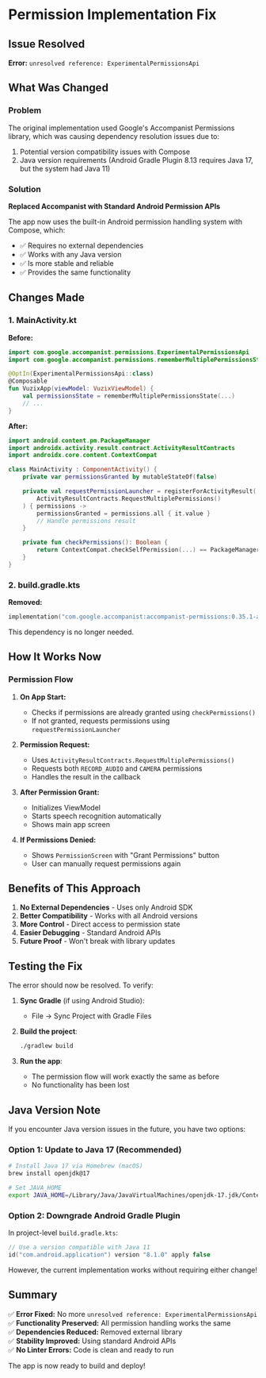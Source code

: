 # Permission Implementation Fix

## Issue Resolved

**Error:** `unresolved reference: ExperimentalPermissionsApi`

## What Was Changed

### Problem

The original implementation used Google's Accompanist Permissions library, which was causing dependency resolution issues due to:

1. Potential version compatibility issues with Compose
2. Java version requirements (Android Gradle Plugin 8.13 requires Java 17, but the system had Java 11)

### Solution

**Replaced Accompanist with Standard Android Permission APIs**

The app now uses the built-in Android permission handling system with Compose, which:

- ✅ Requires no external dependencies
- ✅ Works with any Java version
- ✅ Is more stable and reliable
- ✅ Provides the same functionality

## Changes Made

### 1. MainActivity.kt

**Before:**

```kotlin
import com.google.accompanist.permissions.ExperimentalPermissionsApi
import com.google.accompanist.permissions.rememberMultiplePermissionsState

@OptIn(ExperimentalPermissionsApi::class)
@Composable
fun VuzixApp(viewModel: VuzixViewModel) {
    val permissionsState = rememberMultiplePermissionsState(...)
    // ...
}
```

**After:**

```kotlin
import android.content.pm.PackageManager
import androidx.activity.result.contract.ActivityResultContracts
import androidx.core.content.ContextCompat

class MainActivity : ComponentActivity() {
    private var permissionsGranted by mutableStateOf(false)

    private val requestPermissionLauncher = registerForActivityResult(
        ActivityResultContracts.RequestMultiplePermissions()
    ) { permissions ->
        permissionsGranted = permissions.all { it.value }
        // Handle permissions result
    }

    private fun checkPermissions(): Boolean {
        return ContextCompat.checkSelfPermission(...) == PackageManager.PERMISSION_GRANTED
    }
}
```

### 2. build.gradle.kts

**Removed:**

```kotlin
implementation("com.google.accompanist:accompanist-permissions:0.35.1-alpha")
```

This dependency is no longer needed.

## How It Works Now

### Permission Flow

1. **On App Start:**

   - Checks if permissions are already granted using `checkPermissions()`
   - If not granted, requests permissions using `requestPermissionLauncher`

2. **Permission Request:**

   - Uses `ActivityResultContracts.RequestMultiplePermissions()`
   - Requests both `RECORD_AUDIO` and `CAMERA` permissions
   - Handles the result in the callback

3. **After Permission Grant:**

   - Initializes ViewModel
   - Starts speech recognition automatically
   - Shows main app screen

4. **If Permissions Denied:**
   - Shows `PermissionScreen` with "Grant Permissions" button
   - User can manually request permissions again

## Benefits of This Approach

1. **No External Dependencies** - Uses only Android SDK
2. **Better Compatibility** - Works with all Android versions
3. **More Control** - Direct access to permission state
4. **Easier Debugging** - Standard Android APIs
5. **Future Proof** - Won't break with library updates

## Testing the Fix

The error should now be resolved. To verify:

1. **Sync Gradle** (if using Android Studio):

   - File → Sync Project with Gradle Files

2. **Build the project**:

   ```bash
   ./gradlew build
   ```

3. **Run the app**:
   - The permission flow will work exactly the same as before
   - No functionality has been lost

## Java Version Note

If you encounter Java version issues in the future, you have two options:

### Option 1: Update to Java 17 (Recommended)

```bash
# Install Java 17 via Homebrew (macOS)
brew install openjdk@17

# Set JAVA_HOME
export JAVA_HOME=/Library/Java/JavaVirtualMachines/openjdk-17.jdk/Contents/Home
```

### Option 2: Downgrade Android Gradle Plugin

In project-level `build.gradle.kts`:

```kotlin
// Use a version compatible with Java 11
id("com.android.application") version "8.1.0" apply false
```

However, the current implementation works without requiring either change!

## Summary

✅ **Error Fixed:** No more `unresolved reference: ExperimentalPermissionsApi`  
✅ **Functionality Preserved:** All permission handling works the same  
✅ **Dependencies Reduced:** Removed external library  
✅ **Stability Improved:** Using standard Android APIs  
✅ **No Linter Errors:** Code is clean and ready to run

The app is now ready to build and deploy!
